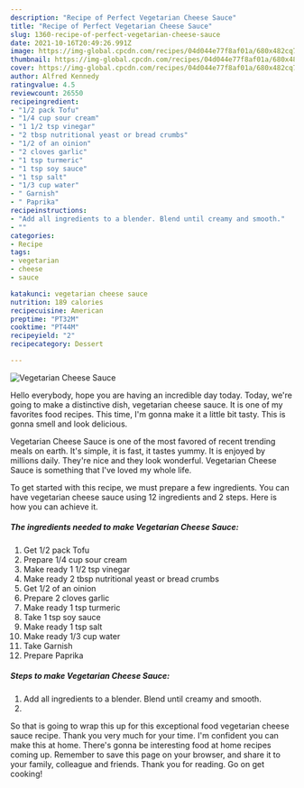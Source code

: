 ```yaml
---
description: "Recipe of Perfect Vegetarian Cheese Sauce"
title: "Recipe of Perfect Vegetarian Cheese Sauce"
slug: 1360-recipe-of-perfect-vegetarian-cheese-sauce
date: 2021-10-16T20:49:26.991Z
image: https://img-global.cpcdn.com/recipes/04d044e77f8af01a/680x482cq70/vegetarian-cheese-sauce-recipe-main-photo.jpg
thumbnail: https://img-global.cpcdn.com/recipes/04d044e77f8af01a/680x482cq70/vegetarian-cheese-sauce-recipe-main-photo.jpg
cover: https://img-global.cpcdn.com/recipes/04d044e77f8af01a/680x482cq70/vegetarian-cheese-sauce-recipe-main-photo.jpg
author: Alfred Kennedy
ratingvalue: 4.5
reviewcount: 26550
recipeingredient:
- "1/2 pack Tofu"
- "1/4 cup sour cream"
- "1 1/2 tsp vinegar"
- "2 tbsp nutritional yeast or bread crumbs"
- "1/2 of an oinion"
- "2 cloves garlic"
- "1 tsp turmeric"
- "1 tsp soy sauce"
- "1 tsp salt"
- "1/3 cup water"
- " Garnish"
- " Paprika"
recipeinstructions:
- "Add all ingredients to a blender. Blend until creamy and smooth."
- ""
categories:
- Recipe
tags:
- vegetarian
- cheese
- sauce

katakunci: vegetarian cheese sauce 
nutrition: 189 calories
recipecuisine: American
preptime: "PT32M"
cooktime: "PT44M"
recipeyield: "2"
recipecategory: Dessert

---
```



![Vegetarian Cheese Sauce](https://img-global.cpcdn.com/recipes/04d044e77f8af01a/680x482cq70/vegetarian-cheese-sauce-recipe-main-photo.jpg)

Hello everybody, hope you are having an incredible day today. Today, we're going to make a distinctive dish, vegetarian cheese sauce. It is one of my favorites food recipes. This time, I'm gonna make it a little bit tasty. This is gonna smell and look delicious.



Vegetarian Cheese Sauce is one of the most favored of recent trending meals on earth. It's simple, it is fast, it tastes yummy. It is enjoyed by millions daily. They're nice and they look wonderful. Vegetarian Cheese Sauce is something that I've loved my whole life.


To get started with this recipe, we must prepare a few ingredients. You can have vegetarian cheese sauce using 12 ingredients and 2 steps. Here is how you can achieve it.

<!--inarticleads1-->

##### The ingredients needed to make Vegetarian Cheese Sauce:

1. Get 1/2 pack Tofu
1. Prepare 1/4 cup sour cream
1. Make ready 1 1/2 tsp vinegar
1. Make ready 2 tbsp nutritional yeast or bread crumbs
1. Get 1/2 of an oinion
1. Prepare 2 cloves garlic
1. Make ready 1 tsp turmeric
1. Take 1 tsp soy sauce
1. Make ready 1 tsp salt
1. Make ready 1/3 cup water
1. Take  Garnish
1. Prepare  Paprika




<!--inarticleads2-->

##### Steps to make Vegetarian Cheese Sauce:

1. Add all ingredients to a blender. Blend until creamy and smooth.
1. 




So that is going to wrap this up for this exceptional food vegetarian cheese sauce recipe. Thank you very much for your time. I'm confident you can make this at home. There's gonna be interesting food at home recipes coming up. Remember to save this page on your browser, and share it to your family, colleague and friends. Thank you for reading. Go on get cooking!
